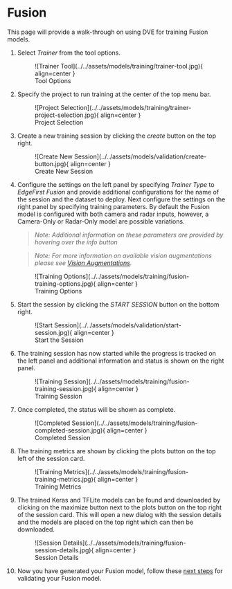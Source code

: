 # Fusion

This page will provide a walk-through on using DVE for training Fusion models.

1. Select *Trainer* from the tool options. 

    <figure markdown="span">
    ![Trainer Tool](../../assets/models/training/trainer-tool.jpg){ align=center }
    <figcaption>Tool Options</figcaption>
    </figure>

2. Specify the project to run training at the center of the top menu bar.

    <figure markdown="span">
    ![Project Selection](../../assets/models/training/trainer-project-selection.jpg){ align=center }
    <figcaption>Project Selection</figcaption>
    </figure>

3. Create a new training session by clicking the *create* button on the top right.

    <figure markdown="span">
	![Create New Session](../../assets/models/validation/create-button.jpg){ align=center }
	<figcaption>Create New Session</figcaption>
	</figure>

4. Configure the settings on the left panel by specifying *Trainer Type* to *EdgeFirst Fusion* and provide additional configurations for the name of the session and the dataset to deploy. Next configure the settings on the right panel by specifying training parameters. By default the Fusion model is configured with both camera and radar inputs, however, a Camera-Only or Radar-Only model are possible variations. 

    > *Note:* 
    > *Additional information on these parameters are provided by hovering over the info button* 

    > *Note:*
    > *For more information on available vision augmentations please see [Vision Augmentations](../augmentations.md).*

    <figure markdown="span">
    ![Training Options](../../assets/models/training/fusion-training-options.jpg){ align=center }
    <figcaption>Training Options</figcaption>
    </figure>

5. Start the session by clicking the *START SESSION* button on the bottom right.

    <figure markdown="span">
	![Start Session](../../assets/models/validation/start-session.jpg){ align=center }
	<figcaption>Start the Session</figcaption>
	</figure>

6. The training session has now started while the progress is tracked on the left panel and additional information and status is shown on the right panel.

    <figure markdown="span">
    ![Training Session](../../assets/models/training/fusion-training-session.jpg){ align=center }
    <figcaption>Training Session</figcaption>
    </figure>

7. Once completed, the status will be shown as complete.

    <figure markdown="span">
    ![Completed Session](../../assets/models/training/fusion-completed-session.jpg){ align=center }
    <figcaption>Completed Session</figcaption>
    </figure>

8. The training metrics are shown by clicking the plots button on the top left of the session card. 

    <figure markdown="span">
    ![Training Metrics](../../assets/models/training/fusion-training-metrics.jpg){ align=center }
    <figcaption>Training Metrics</figcaption>
    </figure>

9. The trained Keras and TFLite models can be found and downloaded by clicking on the maximize button next to the plots button on the top right of the session card. This will open a new dialog with the session details and the models are placed on the top right which can then be downloaded.

    <figure markdown="span">
    ![Session Details](../../assets/models/training/fusion-session-details.jpg){ align=center }
    <figcaption>Session Details</figcaption>
    </figure>

10. Now you have generated your Fusion model, follow these [next steps](../validation/2_fusion.md) for validating your Fusion model.